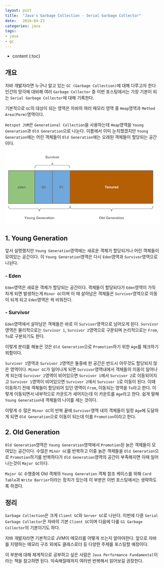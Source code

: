 ```yaml
---
layout: post
title:  "Java's Garbage Collection - Serial Garbage Collector"
date:   2016-04-23
categories: java
tags:
- java
- gc
---
```


* content
{:toc}

## 개요
자바 개발자라면 누구나 알고 있는 `GC (Garbage Collection)`에 대해 다루고자 한다<br/>
인간의 망각에 대비해 여러 `Garbage Collector` 중 이번 포스팅에서는 가장 기본이 되는 `Serial Garbage Collector`에 대해 기록한다.

기본적으로 `GC`의 대상이 되는 영역은 자바의 여러 매모리 영역 중 `Heap`영역과 `Method Area(Perm)`영역이다.

`Hotspot JVM`은 `Generational Collection`을 사용하는데 `Heap`영역을 `Young Generation`과 `Old Generation`으로 나눈다.
이름에서 이미 눈치챘겠지만 `Young Generation`에는 어린 객체들이 `Old Generation`에는 오래된 객체들이 할당되는 공간이다.

![Java Heap](/static/post_image/java_heap.png)

## 1. Young Generation
앞서 설명했지만 `Young Generation`영역에는 새로운 객체가 할당되거나 어린 객체들이 모여있는 공간이다. 이 `Young Generation`영역은 다시 `Eden`영역과 `Survivor`영역으로 나뉜다.

### - Eden
`Eden`영역은 새로운 객체가 할당되는 공간이다. 객체들이 할당되다가 `Eden`영역이 가득차게 되면 발생하는게 `Minor GC`이며 이 때 살아남은 객체들은 `Survivor`영역으로 이동이 되게 되고 `Eden`영역은 싹 비워진다.

### - Survivor
`Eden`영역에서 살아남은 객체들은 바로 이 `Survivor`영역으로 넘어오게 된다. `Survivor`영역은 물리적으로는 `Survivor 1`, `Survivor 2`영역으로 구분되며 논리적으로는 `From`, `To`로 구분되기도 한다.

이렇게 분리를 해놓은 것은 `Old Generation`으로 `Promotion`하기 위한 `Age`를 체크하기 위함이다.

`Survivor 1`영역과 `Survivor 2`영역은 둘중에 한 공간은 반드시 아무것도 할당되지 않은 영역이다.
`Minor GC`가 일어나게 되면 `Survivor`영역내에서 객체들의 이동이 일어나게 되는데 `Survivor 2`영역이 비어있으면 `Survivor 1`에서 `Survivor 2`로 이동되어지고 `Survivor 1`영역이 비어있으면 `Survivor 2`에서 `Survivor 1`로 이동이 된다.
이때 이동하기 전에 객체들이 할당되어 있던 영역이 `From`, 이동되는 영역을 `To`라고 한다. 이렇게 이동되면서 내부적으로 카운트가 세어지는데 이 카운트를 `Age`라고 한다. 쉽게 말해 `Young Generation`내 객체들의 나이를 세는 것이다.

이렇게 수 많은 `Minor GC`의 반복 끝에 `Survivor`영역 내의 객체들이 일정 `Age`에 도달하게 되면 `Old Generation`으로 이동이 되는데 이를 `Promotion`이라고 한다.

## 2. Old Generation
`Old Generation`영역은 `Young Generation`영역에서 `Promotion`된 늙은 객체들이 모여있는 공간이다. 수많은 `Minor GC`를 반복하고 이중 늙은 객체들을 `Old Generation`으로 `Promotion`하기를 반복하다가 `Old Generation`영역의 공간이 부족해지면 이때 일어나는것이 `Major GC`이다.

`Major GC` 수행중에 Old 객체의 `Young Generation` 객체 참조 케이스를 위해 `Card Table`과 `Write Barrier`이라는 장치가 있는데 이 부분은 이번 포스팅에서는 생략하도록 하겠다.


## 정리
`Garbage Collection`은 크게 `Client GC`와 `Server GC`로 나뉜다. 이번에 다룬 `Serial Garbage Collector`은 자바의 기본 `Client GC`이며 다음에 다룰 `G1 Garbage Collector`의 기본이기도 하다.

자바 개발자라면 기본적으로 JVM이 메모리를 어떻게 쓰는지 알아야한다. 앞으로 자바를 지탱하는 메모리 구조 외에도 클래스로더 등 다양한 주제를 포스팅할 예정이다.

이 부분에 대해 체계적으로 공부하고 싶은 사람은 `Java Performance Fundamental`이라는 책을 참고하면 된다. 익숙해질때까지 여러번 반복해서 읽어보길 권장한다.
